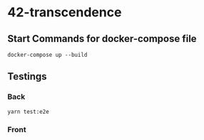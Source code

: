 # 42-transcendence

## Start Commands for docker-compose file
`docker-compose up --build`

## Testings
### Back
  `yarn test:e2e`
 ### Front
